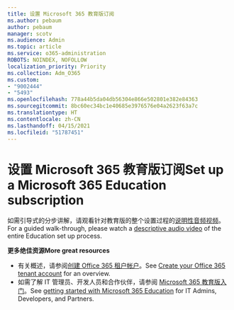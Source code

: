 ```yaml
---
title: 设置 Microsoft 365 教育版订阅
ms.author: pebaum
author: pebaum
manager: scotv
ms.audience: Admin
ms.topic: article
ms.service: o365-administration
ROBOTS: NOINDEX, NOFOLLOW
localization_priority: Priority
ms.collection: Adm_O365
ms.custom:
- "9002444"
- "5493"
ms.openlocfilehash: 778a44b5da04db56304e866e502801e382e84363
ms.sourcegitcommit: 8bc60ec34bc1e40685e3976576e04a2623f63a7c
ms.translationtype: HT
ms.contentlocale: zh-CN
ms.lasthandoff: 04/15/2021
ms.locfileid: "51787451"
---
```

# <a name="set-up-a-microsoft-365-education-subscription"></a><span data-ttu-id="7cc5a-102">设置 Microsoft 365 教育版订阅</span><span class="sxs-lookup"><span data-stu-id="7cc5a-102">Set up a Microsoft 365 Education subscription</span></span>

<span data-ttu-id="7cc5a-103">如需引导式的分步讲解，请观看针对教育版的整个设置过程的[说明性音频视频](https://aka.ms/M365EduSetup)。</span><span class="sxs-lookup"><span data-stu-id="7cc5a-103">For a guided walk-through, please watch a [descriptive audio video](https://aka.ms/M365EduSetup) of the entire Education set up process.</span></span>

<span data-ttu-id="7cc5a-104">**更多绝佳资源**</span><span class="sxs-lookup"><span data-stu-id="7cc5a-104">**More great resources**</span></span>

- <span data-ttu-id="7cc5a-105">有关概述，请参阅[创建 Office 365 租户帐户](https://docs.microsoft.com/microsoft-365/education/deploy/create-your-office-365-tenant)。</span><span class="sxs-lookup"><span data-stu-id="7cc5a-105">See [Create your Office 365 tenant account](https://docs.microsoft.com/microsoft-365/education/deploy/create-your-office-365-tenant) for an overview.</span></span>
- <span data-ttu-id="7cc5a-106">如需了解 IT 管理员、开发人员和合作伙伴，请参阅 [Microsoft 365 教育版入门](https://docs.microsoft.com/education/)。</span><span class="sxs-lookup"><span data-stu-id="7cc5a-106">See [getting started with Microsoft 365 Education](https://docs.microsoft.com/education/) for IT Admins, Developers, and Partners.</span></span>